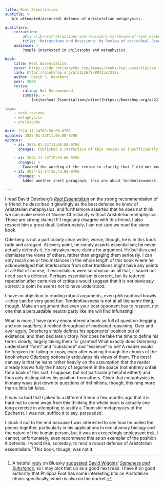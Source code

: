 ```yaml
---
title: Real Essentialism
subtitle: >
   A(n attempted/asserted) defense of Aristotelian metaphysics.

qualifiers:
    retraction:
        url: /library/retractions-and-revisions-my-review-of-real-essentialism/
        title: "Retractions and Revisions: My Review of <cite>Real Essentialism</cite>"
    audience: >
        People interested in philosophy and metaphysics.

book:
    title: Real Essentialism
    cover: https://cdn.chriskrycho.com/images/books/real-essentialism.jpg
    link: https://bookshop.org/a/21126/9780415872126
    author: David S. Oderberg
    year: 2009
    review:
        rating: Not Recommended
        summary: >
            [<cite>Real Essentialism</cite>](https://bookshop.org/a/21126/9780415872126) claims to be something which would be valuable and good—a defense of Aristotelian essentialism. Alas, that is just what the book is not; it is instead a mix of circular and motivated reasoning and arrogant assertion in place of argument.

tags:
    - book reviews
    - metaphysics
    - philosophy

date: 2024-11-24T09:58:00-0700
updated: 2025-01-23T11:05:00-0700
updates:
    - at: 2025-01-23T11:05:00-0700
      changes: Published a retraction of this review as insufficiently charitable and insufficiently well-read.

    - at: 2024-11-24T15:33:00-0700
      changes: >
        Tweaked the wording of the review to clarify that I did not mean there are no good defenses of Aristotelian metaphysics; only that this book is not that, and added a note about the recommended alternative (Wiggins).
    - at: 2024-11-24T15:43:00-0700
      changes: >
        Added another short paragraph, this one about tendentiousness.

---
```


I read David Oderberg’s [<cite>Real Essentialism</cite>]({{book.link}}) on the strong recommendation of a friend: he described it glowingly as the best defense he knew of Aristotelian metaphysics, and furthermore asserted that he does not think we can make sense of Nicene Christianity without Aristotelian metaphysics. Those are strong claims! If I regularly disagree with this friend, I also respect him a great deal. Unfortunately, I am not sure we read the same book.

Oderberg is not a particularly clear writer; worse, though, he is in this book rude and arrogant. At every point, he simply asserts essentialism; he never actually defends it. He mistakes mere claims for argument. He belittles and dismisses the views of others, rather than engaging them seriously. I can only recall one or two instances in the whole length of this book where he acknowledged that interlocutors from other traditions might have any points at all! But of course, if essentialism were so obvious as all that, it would not need such a defense. Perhaps essentialism is correct, but its tattered reputation after centuries of critique would suggest that it is not *obviously* correct: a point he seems not to have understood.

I have no objection to reading robust arguments, even philosophical brawls—they can be very good fun. Tendentiousness is not at all the same thing, though. Make an argument that even your best opponent has to respect, not one that a persuadable neutral party like me will find infuriating!

What is more, I have rarely encountered a book so full of question-begging and *non sequiturs*; it reeked throughout of motivated reasoning. Over and over again, Oderberg simply defines his opponents’ position out of existence, and then declares victory. Nor does he take the time to define his terms clearly, largely taking them for granted! What exactly does Oderberg understand “form” and “substance” and “essence” to be? A reader would be forgiven for failing to know, even after wading through the chunks of the book where Oderberg notionally articulates his views of them. The best I can say is that he leans rather heavily on the assumption that the reader already knows fully the history of argument in the space (not entirely unfair for a book of this sort, I suppose, but not particularly helpful either!) and thus only distinguishes his position from others. Given that metaphysics is in many ways just down to questions of definitions, though, this rang more than a little bit false.

It was so bad that I joked to a different friend a few months ago that it is hard not to come away from this thinking the whole book is actually one long exercise in attempting to justify a Thomistic metaphysics of the Eucharist. I was not, suffice it to say, persuaded.

I stuck it out to the end because I was interested to see how he pulled the pieces together, particularly in his applications to evolutionary biology and the nature of the human person, but it was an exceedingly unpleasant trek. I cannot, unfortunately, even recommend this as an exemplar of the position it defends. I would like, someday, to read a robust defense of Aristotelian essentialism.[^wiggins] This book, though,  was not it.



[^wiggins]: A helpful [reply][r1] on Bluesky [suggested][r2] [David Wiggins][w]’ [<cite>Sameness and Substance</cite>][sas], so I may pick that up as a good next read. I have it on good authority that Philippa Foot has some interesting bits on Aristotelian ethics specifically, which is also on the docket.

[w]: https://en.wikipedia.org/wiki/David_Wiggins
[r1]: https://bsky.app/profile/severson.bsky.social/post/3lbpzaqw3r22o
[r2]: https://bsky.app/profile/severson.bsky.social/post/3lbpznhdwbs2o
[sas]: https://bookshop.org/a/21126/9780521456197
